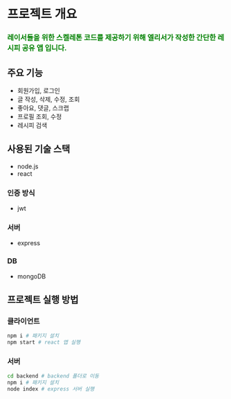 # 프로젝트 개요

### <span style="color: green">레이서들을 위한 스켈레톤 코드를 제공하기 위해 엘리서가 작성한 간단한 레시피 공유 앱 입니다.</span>

## 주요 기능

- 회원가입, 로그인
- 글 작성, 삭제, 수정, 조회
- 좋아요, 댓글, 스크랩
- 프로필 조회, 수정
- 레시피 검색

## 사용된 기술 스택

- node.js
- react

### 인증 방식

- jwt

### 서버
- express

### DB
- mongoDB


## 프로젝트 실행 방법

### 클라이언트
```bash
npm i # 패키지 설치
npm start # react 앱 실행
```

### 서버
```bash
cd backend # backend 폴더로 이동
npm i # 패키지 설치
node index # express 서버 실행
```
